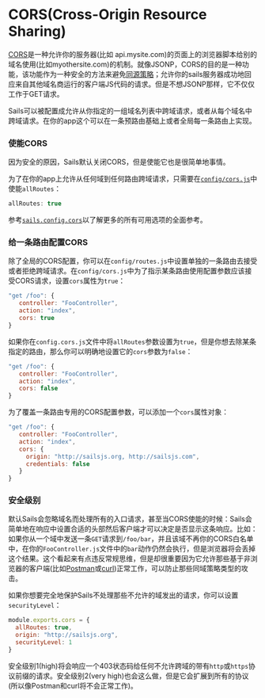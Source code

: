# CORS(Cross-Origin Resource Sharing)

<!--
Your default Sails setup is already equipped to handle AJAX requests from a web page on the same domain.  But what if you need to handle AJAX requests originating from other domains?  You could set up your browser JSONP That's where [CORS](http://en.wikipedia.org/wiki/Cross-origin_resource_sharing) comes in.
-->

[CORS](http://en.wikipedia.org/wiki/Cross-origin_resource_sharing)是一种允许你的服务器(比如 api.mysite.com)的页面上的浏览器脚本给别的域名使用(比如myothersite.com)的机制。就像JSONP，CORS的目的是一种功能，该功能作为一种安全的方法来避免[同源策略](http://en.wikipedia.org/wiki/Same-origin_policy)；允许你的sails服务器成功地回应来自其他域名商运行的客户端JS代码的请求。但是不想JSONP那样，它不仅仅工作于GET请求。

Sails可以被配置成允许从你指定的一组域名列表中跨域请求，或者从每个域名中跨域请求。在你的app这个可以在一条预路由基础上或者全局每一条路由上实现。

### 使能CORS
因为安全的原因，Sails默认关闭CORS，但是使能它也是很简单地事情。

为了在你的app上允许从任何域到任何路由跨域请求，只需要在[`config/cors.js`](http://sailsjs.org/documentation/reference/sails.config/sails.config.cors.html)中使能`allRoutes`：

```javascript
allRoutes: true
```

参考[`sails.config.cors`](http://sailsjs.org/documentation/reference/sails.config/sails.config.cors.html)以了解更多的所有可用选项的全面参考。

### 给一条路由配置CORS
除了全局的CORS配置，你可以在`config/routes.js`中设置单独的一条路由去接受或者拒绝跨域请求。在`config/cors.js`中为了指示某条路由使用配置参数应该接受CORS请求，设置`cors`属性为`true`：

```javascript
"get /foo": {
   controller: "FooController",
   action: "index",
   cors: true
}
```

如果你在`config.cors.js`文件中将`allRoutes`参数设置为`true`，但是你想去除某条指定的路由，那么你可以明确地设置它的`cors`参数为`false`：

```javascript
"get /foo": {
   controller: "FooController",
   action: "index",
   cors: false
}
```

为了覆盖一条路由专用的CORS配置参数，可以添加一个`cors`属性对象：

```javascript
"get /foo": {
   controller: "FooController",
   action: "index",
   cors: {
     origin: "http://sailsjs.org, http://sailsjs.com",
     credentials: false
   }
}
```

### 安全级别
默认Sails会忽略域名而处理所有的入口请求，甚至当CORS使能的时候：Sails会简单地在响应中设置合适的头部然后客户端才可以决定是否显示这条响应。比如：如果你从一个域中发送一条`GET`请求到`/foo/bar`，并且该域不再你的CORS白名单中，在你的`FooController.js`文件中的`bar`动作仍然会执行，但是浏览器将会丢掉这个结果。这个看起来有点违反常规思维，但是却很重要因为它允许那些基于非浏览器的客户端(比如[Postman](https://www.getpostman.com)或[curl](http://curl.haxx.se/))正常工作，可以防止那些同域策略类型的攻击。

如果你想要完全地保护Sails不处理那些不允许的域发出的请求，你可以设置`securityLevel`：

```javascript
module.exports.cors = {
  allRoutes: true,
  origin: "http://sailsjs.org",
  securityLevel: 1
}
```

安全级别1(high)将会响应一个403状态码给任何不允许跨域的带有`http`或`https`协议前缀的请求。安全级别2(very high)也会这么做，但是它会扩展到所有的协议(所以像Postman和curl将不会正常工作)。


<docmeta name="displayName" value="CORS">
